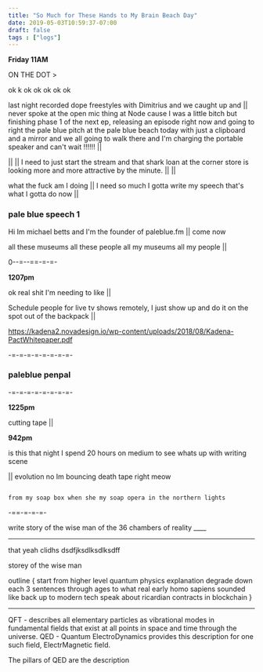 ```yaml
---
title: "So Much for These Hands to My Brain Beach Day"
date: 2019-05-03T10:59:37-07:00
draft: false
tags : ["logs"]
---
```


**Friday 11AM**

ON THE DOT >

ok k ok ok ok ok ok

last night recorded dope freestyles with Dimitrius and we caught up and || never spoke at the open mic thing at Node cause I was a little bitch but finishing phase 1 of the next ep, releasing an episode right now and going to right the pale blue pitch at the pale blue beach today with just a clipboard and a mirror and we all going to walk there and I'm charging the portable speaker and can't wait !!!!!! ||

|| || I need to just start the stream and that shark loan at the corner store is looking more and more attractive by the minute. || ||


what the fuck am I doing || I need so much I gotta write my speech that's what I gotta do now ||


### pale blue speech 1

Hi Im michael betts and I'm the founder of paleblue.fm || come now

all these museums all these people all my museums all my people ||



0--=--==-=-=-

**1207pm**

ok real shit I'm needing to like ||

Schedule people for live tv shows remotely, I just show up and do it on the spot out of the backpack ||


https://kadena2.novadesign.io/wp-content/uploads/2018/08/Kadena-PactWhitepaper.pdf


-=-=-=-=-=-=-=-=-

### paleblue penpal

-=-=-=-=-=-=-=-=-

**1225pm**

cutting tape ||


**942pm**

is this that night I spend 20 hours on medium to see whats up with writing scene

||
evolution
no Im bouncing death tape right meow

```

from my soap box when she my soap opera in the northern lights   
```




-==-=-=-=-


write story of the wise man of the 36 chambers of reality ____

____


that yeah clidhs dsdfjksdlksdlksdff

storey of the wise man

outline { start from higher level quantum physics explanation degrade down each 3 sentences through ages to what real early homo sapiens sounded like back up to modern tech speak about ricardian contracts in blockchain }


____
QFT - describes all elementary particles as vibrational modes in fundamental fields that exist at all points in space and time through the universe.
QED - Quantum ElectroDynamics provides this description for one such field, ElectrMagnetic field.

The pillars of QED are the description
